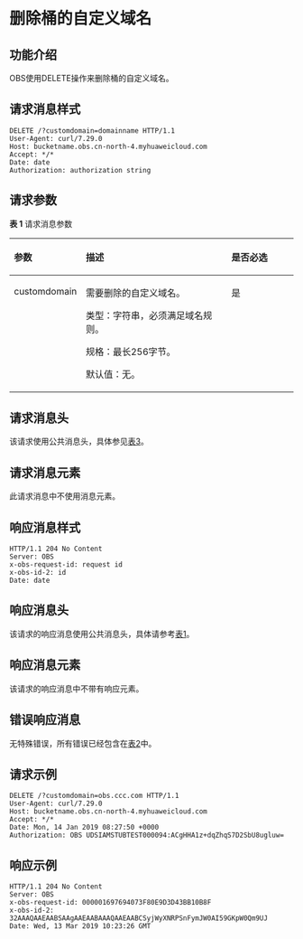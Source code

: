 # 删除桶的自定义域名<a name="obs_04_0061"></a>

## 功能介绍<a name="section137721429163611"></a>

OBS使用DELETE操作来删除桶的自定义域名。

## 请求消息样式<a name="section331952113719"></a>

```
DELETE /?customdomain=domainname HTTP/1.1
User-Agent: curl/7.29.0
Host: bucketname.obs.cn-north-4.myhuaweicloud.com 
Accept: */*
Date: date
Authorization: authorization string
```

## 请求参数<a name="section99761026183718"></a>

**表 1**  请求消息参数

<a name="table34931235193212"></a>
<table><thead align="left"><tr id="row195001352328"><th class="cellrowborder" valign="top" width="22.430000000000003%" id="mcps1.2.4.1.1"><p id="p750214358321"><a name="p750214358321"></a><a name="p750214358321"></a>参数</p>
</th>
<th class="cellrowborder" valign="top" width="53.260000000000005%" id="mcps1.2.4.1.2"><p id="p95049355327"><a name="p95049355327"></a><a name="p95049355327"></a>描述</p>
</th>
<th class="cellrowborder" valign="top" width="24.310000000000002%" id="mcps1.2.4.1.3"><p id="p185061235143215"><a name="p185061235143215"></a><a name="p185061235143215"></a>是否必选</p>
</th>
</tr>
</thead>
<tbody><tr id="row175081135133212"><td class="cellrowborder" valign="top" width="22.430000000000003%" headers="mcps1.2.4.1.1 "><p id="p19510123510324"><a name="p19510123510324"></a><a name="p19510123510324"></a>customdomain</p>
</td>
<td class="cellrowborder" valign="top" width="53.260000000000005%" headers="mcps1.2.4.1.2 "><p id="p16551024153319"><a name="p16551024153319"></a><a name="p16551024153319"></a>需要删除的自定义域名。</p>
<p id="p3653204810576"><a name="p3653204810576"></a><a name="p3653204810576"></a>类型：字符串，必须满足域名规则。</p>
<p id="p154809270334"><a name="p154809270334"></a><a name="p154809270334"></a>规格：最长256字节。</p>
<p id="p163341526203219"><a name="p163341526203219"></a><a name="p163341526203219"></a>默认值：无。</p>
</td>
<td class="cellrowborder" valign="top" width="24.310000000000002%" headers="mcps1.2.4.1.3 "><p id="p853293516321"><a name="p853293516321"></a><a name="p853293516321"></a>是</p>
</td>
</tr>
</tbody>
</table>

## 请求消息头<a name="section103169407369"></a>

该请求使用公共消息头，具体参见[表3](构造请求.md#table25197309)。

## 请求消息元素<a name="section12410140203613"></a>

此请求消息中不使用消息元素。

## 响应消息样式<a name="section311855514451"></a>

```
HTTP/1.1 204 No Content
Server: OBS
x-obs-request-id: request id
x-obs-id-2: id
Date: date
```

## 响应消息头<a name="section1033718854612"></a>

该请求的响应消息使用公共消息头，具体请参考[表1](返回结果.md#d0e686)。

## 响应消息元素<a name="section1193415543460"></a>

该请求的响应消息中不带有响应元素。

## 错误响应消息<a name="section69808131474"></a>

无特殊错误，所有错误已经包含在[表2](错误码.md#d0e843)中。

## 请求示例<a name="section1898063115476"></a>

```
DELETE /?customdomain=obs.ccc.com HTTP/1.1
User-Agent: curl/7.29.0
Host: bucketname.obs.cn-north-4.myhuaweicloud.com 
Accept: */*
Date: Mon, 14 Jan 2019 08:27:50 +0000
Authorization: OBS UDSIAMSTUBTEST000094:ACgHHA1z+dqZhqS7D2SbU8ugluw=
```

## 响应示例<a name="section10137146134719"></a>

```
HTTP/1.1 204 No Content
Server: OBS
x-obs-request-id: 000001697694073F80E9D3D43BB10B8F
x-obs-id-2: 32AAAQAAEAABSAAgAAEAABAAAQAAEAABCSyjWyXNRPSnFymJW0AI59GKpW0Qm9UJ
Date: Wed, 13 Mar 2019 10:23:26 GMT
```

